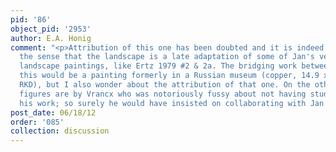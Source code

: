 ```yaml
---
pid: '86'
object_pid: '2953'
author: E.A. Honig
comment: "<p>Attribution of this one has been doubted and it is indeed peculiar in
  the sense that the landscape is a late adaptation of some of Jan's very early forest
  landscape paintings, like Ertz 1979 #2 & 2a. The bridging work between them and
  this would be a painting formerly in a Russian museum (copper, 14.9 x 18.3, photo
  RKD), but I also wonder about the attribution of that one. On the other hand, the
  figures are by Vrancx who was notoriously fussy about not having studio copies of
  his work; so surely he would have insisted on collaborating with Jan himself?</p>\n"
post_date: 06/18/12
order: '085'
collection: discussion
---
```

